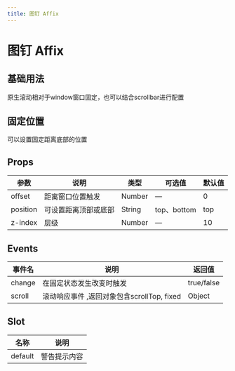 ```yaml
---
title: 图钉 Affix
---
```


<b-back-top></b-back-top>

# 图钉 Affix

## 基础用法

原生滚动相对于window窗口固定，也可以结合scrollbar进行配置

<preview path="./demo/Affix/Basic.vue"></preview>

## 固定位置

可以设置固定距离底部的位置

<preview path="./demo/Affix/Position.vue"></preview>

## Props

| 参数     | 说明                 | 类型   | 可选值      | 默认值 |
| -------- | -------------------- | ------ | ----------- | ------ |
| offset   | 距离窗口位置触发     | Number | —           | 0      |
| position | 可设置距离顶部或底部 | String | top、bottom | top    |
| z-index  | 层级                 | Number | —           | 10     |

## Events

| 事件名 | 说明                                       | 返回值     |
| ------ | ------------------------------------------ | ---------- |
| change | 在固定状态发生改变时触发                   | true/false |
| scroll | 滚动响应事件 ,返回对象包含scrollTop, fixed | Object     |

## Slot

| 名称    | 说明         |
| ------- | ------------ |
| default | 警告提示内容 |
